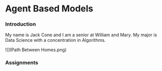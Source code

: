 # Agent Based Models 

### Introduction

My name is Jack Cone and I am a senior at William and Mary. My major is Data Science with a concentration in Algorithms. 

![](Path Between Homes.png)
### Assignments 


